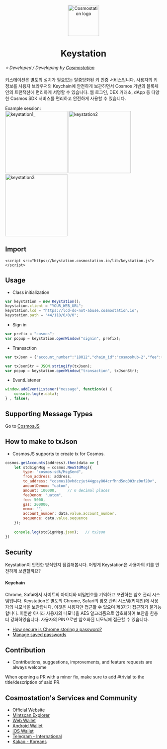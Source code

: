 <p align="center">
  <a href="https://www.cosmostation.io" target="_blank" rel="noopener noreferrer"><img width="100" src="https://user-images.githubusercontent.com/20435620/55696624-d7df2e00-59f8-11e9-9126-edf9a40b11a8.png" alt="Cosmostation logo"></a>
</p>
<h1 align="center">
    Keystation 
</h1>

*:star: Developed / Developing by [Cosmostation](https://www.cosmostation.io/)*

키스테이션은 별도의 설치가 필요없는 탈중앙화된 키 인증 서비스입니다. 사용자의 키 정보를 사용자 브라우저의 Keychain에 안전하게 보관하면서 Cosmos 기반의 블록체인의 트랜잭션에 편리하게 서명할 수 있습니다. 웹 로그인, DEX 거래소, dApp 등 다양한 Cosmos SDK 서비스를 편리하고 안전하게 사용할 수 있습니다.

Example session:<br>
<img width="200" alt="keystation1_" src="https://user-images.githubusercontent.com/34641838/63918685-1e045f00-ca78-11e9-9e8e-a50388ec7bce.png">
<img width="200" alt="keystation2" src="https://user-images.githubusercontent.com/34641838/63916099-a7189780-ca72-11e9-8574-b6d0dca4551f.png">
<img width="200" alt="keystation3" src="https://user-images.githubusercontent.com/34641838/63916106-a97af180-ca72-11e9-90da-ebf52526d75b.png">

## Import
```
<script src="https://keystation.cosmostation.io/lib/keystation.js"></script>
```

## Usage
* Class initialization
```js
var keystation = new Keystation();
keystation.client = "YOUR_WEB_URL";
keystation.lcd = "https://lcd-do-not-abuse.cosmostation.io";
keystation.path = "44/118/0/0/0";
```

* Sign in
```js
var prefix = "cosmos";
var popup = keystation.openWindow("signin", prefix);
```

* Transaction
```js
var txJson = {"account_number":"18012","chain_id":"cosmoshub-2","fee":{"amount":[{"amount":"5000","denom":"uatom"}],"gas":"200000"},"memo":"","msgs":[{"type":"cosmos-sdk/MsgSend","value":{"amount":[{"amount":"10000","denom":"uatom"}],"from_address":"cosmos1z67fshyr48pa9a6htdz4qd0zullfk6y0fgvxv7","to_address":"cosmos10nv3yj0jdxf02vxyc0tavf97fdvppdth6wmcn3"}}],"sequence":"24"};

var txJsonStr = JSON.stringify(txJson);
var popup = keystation.openWindow("transaction", txJsonStr);
```

* EventListener
```js
window.addEventListener("message", function(e) {
    console.log(e.data);
} , false);
```

## Supporting Message Types
Go to [CosmosJS](https://github.com/cosmostation/cosmosjs#supporting-message-types-updating)

## How to make to txJson
* CosmosJS supports to create tx for Cosmos.
```js
cosmos.getAccounts(address).then(data => {
	let stdSignMsg = cosmos.NewStdMsg({
		type: "cosmos-sdk/MsgSend",
		from_address: address,
		to_address: "cosmos18vhdczjut44gpsy804crfhnd5nq003nz0nf20v",
		amountDenom: "uatom",
		amount: 100000,		// 6 decimal places
		feeDenom: "uatom",
		fee: 5000,
		gas: 200000,
		memo: "",
		account_number: data.value.account_number,
		sequence: data.value.sequence
	});
    
	console.log(stdSignMsg.json);   // txJson
})
```

## Security
Keystation이 안전한 방식인지 점검해봅시다. 어떻게 Keystation은 사용자의 키를 안전하게 보관할까요?

#### Keychain
Chrome, Safai에서 사이트의 아이디와 비밀번호를 기억하고 보관하는 암호 관리 시스템입니다. Keystation은 별도의 Chrome, Safari의 암호 관리 시스템(키체인)에 사용자의 니모닉을 보관합니다. 이것은 사용자만 접근할 수 있으며 제3자가 접근하기 불가능합니다. 이뿐만 아니라 사용자의 니모닉을 AES 알고리즘으로 암호화하여 보안을 한층 더 강화하였습니다. 사용자의 PIN으로만 암호화된 니모닉에 접근할 수 있습니다.
* [How secure is Chrome storing a password?](https://security.stackexchange.com/questions/170481/how-secure-is-chrome-storing-a-password)
* [Manage saved passwords](https://support.google.com/chrome/answer/95606?co=GENIE.Platform%3DDesktop&hl=en)

## Contribution

- Contributions, suggestions, improvements, and feature requests are always welcome

When opening a PR with a minor fix, make sure to add #trivial to the title/description of said PR.

## Cosmostation's Services and Community

- [Official Website](https://www.cosmostation.io)
- [Mintscan Explorer](https://www.mintscan.io)
- [Web Wallet](https://wallet.cosmostation.io)
- [Android Wallet](https://bit.ly/2BWex9D)
- [iOS Wallet](https://apple.co/2IAM3Xm)
- [Telegram - International](https://t.me/cosmostation)
- [Kakao - Koreans](https://open.kakao.com/o/g6KKSe5)